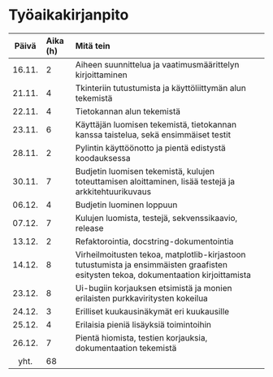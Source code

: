 # Työaikakirjanpito

|Päivä  | Aika (h) | Mitä tein|
| :----:|:-----| :-----|
|16.11.  | 2	   | Aiheen suunnittelua ja vaatimusmäärittelyn kirjoittaminen|
|21.11.  | 4	   | Tkinteriin tutustumista ja käyttöliittymän alun tekemistä|
|22.11.  | 4	   | Tietokannan alun tekemistä|
|23.11.  | 6	   | Käyttäjän luomisen tekemistä, tietokannan kanssa taistelua, sekä ensimmäiset testit|
|28.11.  | 2	   | Pylintin käyttöönotto ja pientä edistystä koodauksessa|
|30.11.  | 7	   | Budjetin luomisen tekemistä, kulujen toteuttamisen aloittaminen, lisää testejä ja arkkitehtuurikuvaus|
|06.12.  | 4	   | Budjetin luominen loppuun|
|07.12.  | 7	   | Kulujen luomista, testejä, sekvenssikaavio, release|
|13.12.  | 2	   | Refaktorointia, docstring-dokumentointia|
|14.12.  | 8	   | Virheilmoitusten tekoa, matplotlib-kirjastoon tutustumista ja ensimmäisten graafisten esitysten tekoa, dokumentaation kirjoittamista|
|23.12.  | 8	   | Ui-bugiin korjauksen etsimistä ja monien erilaisten purkkaviritysten kokeilua|
|24.12.  | 3	   | Erilliset kuukausinäkymät eri kuukausille|
|25.12.  | 4	   | Erilaisia pieniä lisäyksiä toimintoihin|
|26.12.  | 7	   | Pientä hiomista, testien korjauksia, dokumentaation tekemistä|
|yht.  | 68    | |